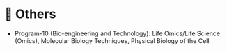 # 💬 Others
- Program-10 (Bio-engineering and Technology): Life Omics/Life Science (Omics), Molecular Biology Techniques, Physical Biology of the Cell